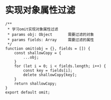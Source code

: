 <!--
 * @Description: 参考omit.js的实现过滤对象属性
 * @Date: 2020-01-09 15:27:17
 * @LastEditors  : phoebus
 * @LastEditTime : 2020-01-09 15:32:10
 -->

# 实现对象属性过滤

``` JS
/**
 * 学习omit实现对象属性过滤
 * params obj: Object 		需要过滤的对象
 * params fields: Array 	需要过滤的属性
 */
function omit(obj = {}, fields = []) {
	const shallowCopy = {
		...obj;
	}
	for (let i = 0; i < fields.length; i++) {
		const key = fields[i];
		delete shallowCopy[key];
	}
	return shallowCopy;
}
export default omit;
```
